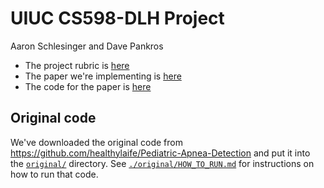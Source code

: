 # UIUC CS598-DLH Project

Aaron Schlesinger and Dave Pankros

- The project rubric is [here](https://docs.google.com/document/d/1ftHUFl_eeZNfRYLNI0jh-v8tvkQfvSz-q8jzt2026k8/edit#heading=h.gjdgxs)
- The paper we're implementing is [here](https://static1.squarespace.com/static/59d5ac1780bd5ef9c396eda6/t/64d1b55f6760773810429929/1691465055738/ID203_Research+Paper_2023.pdf)
- The code for the paper is [here](https://github.com/healthylaife/Pediatric-Apnea-Detection)

## Original code

We've downloaded the original code from https://github.com/healthylaife/Pediatric-Apnea-Detection and put it into the [`original/`](./original) directory. See [`./original/HOW_TO_RUN.md`](./original/HOW_TO_RUN.md) for instructions on how to run that code.
